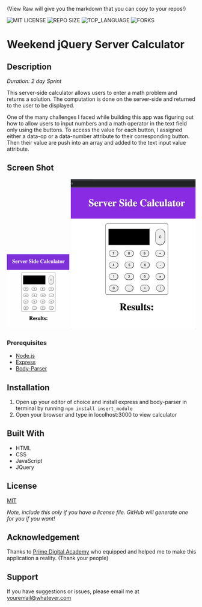 (View Raw will give you the markdown that you can copy to your repos!)


![MIT LICENSE](https://img.shields.io/github/license/scottbromander/the_marketplace.svg?style=flat-square)
![REPO SIZE](https://img.shields.io/github/repo-size/scottbromander/the_marketplace.svg?style=flat-square)
![TOP_LANGUAGE](https://img.shields.io/github/languages/top/scottbromander/the_marketplace.svg?style=flat-square)
![FORKS](https://img.shields.io/github/forks/scottbromander/the_marketplace.svg?style=social)

# Weekend jQuery Server Calculator

## Description

_Duration: 2 day Sprint_

This server-side calculator allows users to enter a math problem and returns a solution. The computation is done on the server-side and returned to the user to be displayed.  

One of the many challenges I faced while building this app was figuring out how to allow users to input numbers and a math operator in the text field only using the buttons. To access the value for each button, I assigned either a data-op or a data-number attribute to their corresponding button. Then their value are push into an array and added to the text input value attribute.

## Screen Shot

 <img src="./images/cal1.png" alt="Calculator" height='200'>  <img src="./images/cal2.gif" alt="Calculator" height='400'>

 

### Prerequisites

- [Node.js](https://nodejs.org/en/)
- [Express](https://expressjs.com/)
- [Body-Parser](https://www.npmjs.com/package/body-parser)

## Installation


1. Open up your editor of choice and install express and body-parser in terminal by running `npm install insert_module` 
2. Open your browser and type in locolhost:3000 to view calculator


## Built With

- HTML
- CSS
- JavaScript
- JQuery

## License
[MIT](https://choosealicense.com/licenses/mit/)

_Note, include this only if you have a license file. GitHub will generate one for you if you want!_

## Acknowledgement
Thanks to [Prime Digital Academy](www.primeacademy.io) who equipped and helped me to make this application a reality. (Thank your people)

## Support
If you have suggestions or issues, please email me at [youremail@whatever.com](www.google.com)
